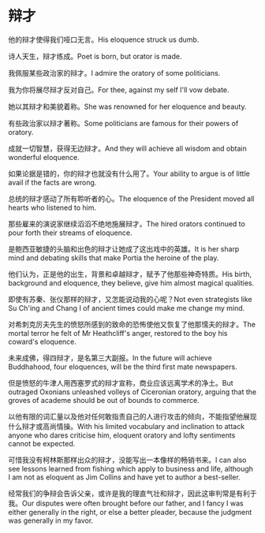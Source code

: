 # 辩才

<p><span class="chinese">他的辩才使得我们哑口无言。</span><span class="english">His eloquence struck us dumb.</span></p>

<p><span class="chinese">诗人天生，辩才练成。</span><span class="english">Poet is born, but orator is made.</span></p>

<p><span class="chinese">我佩服某些政治家的辩才。</span><span class="english">I admire the oratory of some politicians.</span></p>

<p><span class="chinese">我为你将展尽辩才反对自己。</span><span class="english">For thee, against my self I'll vow debate.</span></p>

<p><span class="chinese">她以其辩才和美貌着称。</span><span class="english">She was renowned for her eloquence and beauty.</span></p>

<p><span class="chinese">有些政治家以辩才著称。</span><span class="english">Some politicians are famous for their powers of oratory.</span></p>

<p><span class="chinese">成就一切智慧，获得无边辩才。</span><span class="english">And they will achieve all wisdom and obtain wonderful eloquence.</span></p>

<p><span class="chinese">如果论据是错的，你的辩才也就没有什么用了。</span><span class="english">Your ability to argue is of little avail if the facts are wrong.</span></p>

<p><span class="chinese">总统的辩才感动了所有聆听者的心。</span><span class="english">The eloquence of the President moved all hearts who listened to him.</span></p>

<p><span class="chinese">那些雇来的演说家继续滔滔不绝地施展辩才。</span><span class="english">The hired orators continued to pour forth their streams of eloquence.</span></p>

<p><span class="chinese">是鲍西亚敏捷的头脑和出色的辩才让她成了这出戏中的英雄。</span><span class="english">It is her sharp mind and debating skills that make Portia the heroine of the play.</span></p>

<p><span class="chinese">他们认为，正是他的出生，背景和卓越辩才，赋予了他那些神奇特质。</span><span class="english">His birth, background and eloquence, they believe, give him almost magical qualities.</span></p>

<p><span class="chinese">即使有苏秦、张仪那样的辩才，又怎能说动我的心呢？</span><span class="english">Not even strategists like Su Ch'ing and Chang I of ancient times could make me change my mind.</span></p>

<p><span class="chinese">对希刺克厉夫先生的愤怒所感到的致命的恐怖使他又恢复了他那懦夫的辩才。</span><span class="english">The mortal terror he felt of Mr Heathcliff's anger, restored to the boy his coward's eloquence.</span></p>

<p><span class="chinese">未来成佛，得四辩才，是名第三大副报。</span><span class="english">In the future will achieve Buddhahood, four eloquences, will be the third first mate newspapers.</span></p>

<p><span class="chinese">但是愤怒的牛津人用西塞罗式的辩才宣称，商业应该远离学术的净土。</span><span class="english">But outraged Oxonians unleashed volleys of Ciceronian oratory, arguing that the groves of academe should be out of bounds to commerce.</span></p>

<p><span class="chinese">以他有限的词汇量以及他对任何敢指责自己的人进行攻击的倾向，不能指望他展现什么辩才或高尚情操。</span><span class="english">With his limited vocabulary and inclination to attack anyone who dares criticise him, eloquent oratory and lofty sentiments cannot be expected.</span></p>

<p><span class="chinese">可惜我没有柯林斯那样出众的辩才，没能写出一本像样的畅销书来。</span><span class="english">I can also see lessons learned from fishing which apply to business and life, although I am not as eloquent as Jim Collins and have yet to author a best-seller.</span></p>

<p><span class="chinese">经常我们的争辩会告诉父亲，或许是我的理直气壮和辩才，因此这审判常是有利于我。</span><span class="english">Our disputes were often brought before our father, and I fancy I was either generally in the right, or else a better pleader, because the judgment was generally in my favor.</span></p>

